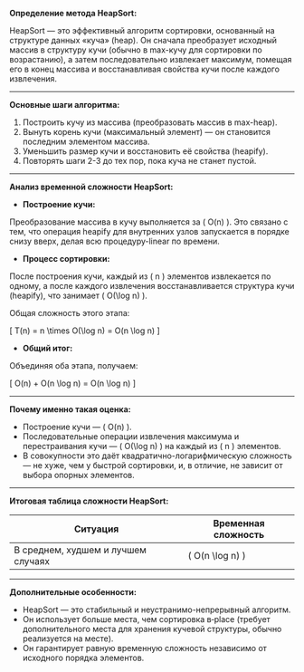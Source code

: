 **Определение метода HeapSort:**

HeapSort — это эффективный алгоритм сортировки, основанный на структуре данных «куча» (heap). Он сначала преобразует исходный массив в структуру кучи (обычно в max-кучу для сортировки по возрастанию), а затем последовательно извлекает максимум, помещая его в конец массива и восстанавливая свойства кучи после каждого извлечения.

---

**Основные шаги алгоритма:**

1. Построить кучу из массива (преобразовать массив в max-heap).
2. Вынуть корень кучи (максимальный элемент) — он становится последним элементом массива.
3. Уменьшить размер кучи и восстановить её свойства (heapify).
4. Повторять шаги 2-3 до тех пор, пока куча не станет пустой.

---

**Анализ временной сложности HeapSort:**

- **Построение кучи:**

Преобразование массива в кучу выполняется за \( O(n) \). Это связано с тем, что операция heapify для внутренних узлов запускается в порядке снизу вверх, делая всю процедуру-linear по времени.

- **Процесс сортировки:**

После построения кучи, каждый из \( n \) элементов извлекается по одному, а после каждого извлечения восстанавливается структура кучи (heapify), что занимает \( O(\log n) \).

Общая сложность этого этапа:

\[ T(n) = n \times O(\log n) = O(n \log n) \]

- **Общий итог:**

Объединяя оба этапа, получаем:

\[ O(n) + O(n \log n) = O(n \log n) \]

---

**Почему именно такая оценка:**

- Построение кучи — \( O(n) \).
- Последовательные операции извлечения максимума и перестраивания кучи — \( O(\log n) \) на каждый из \( n \) элементов.
- В совокупности это даёт квадратично-логарифмическую сложность — не хуже, чем у быстрой сортировки, и, в отличие, не зависит от выбора опорных элементов.

---

**Итоговая таблица сложности HeapSort:**

| Ситуация          | Временная сложность             |
|------------------|---------------------------------|
| В среднем, худшем и лучшем случаях | \( O(n \log n) \) |

---

**Дополнительные особенности:**

- HeapSort — это стабильный и неустранимо-непрерывный алгоритм.
- Он использует больше места, чем сортировка в‑place (требует дополнительного места для хранения кучевой структуры, обычно реализуется на месте).
- Он гарантирует равную временную сложность независимо от исходного порядка элементов.